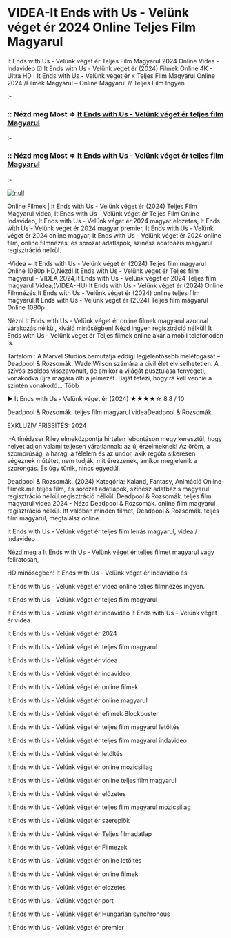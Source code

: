 # VIDEA-It Ends with Us - Velünk véget ér 2024 Online Teljes Film Magyarul



It Ends with Us - Velünk véget ér Teljes Film Magyarul 2024 Online Videa - Indavideo ☑ It Ends with Us - Velünk véget ér (2024) Filmek Online 4K - Ultra HD | It Ends with Us - Velünk véget ér « Teljes Film Magyarul Online 2024 /Filmek Magyarul – Online Magyarul // Teljes Film Ingyen

:-

### :: Nézd meg Most => [It Ends with Us - Velünk véget ér teljes film Magyarul](https://popcornflix-hd.org/hu/movie/1079091/it-ends-with-us-velnk-vget-r.html)

:-

### :: Nézd meg Most => [It Ends with Us - Velünk véget ér teljes film Magyarul](https://popcornflix-hd.org/hu/movie/1079091/it-ends-with-us-velnk-vget-r.html)

:-

[![null](https://static.wixstatic.com/media/855a25_043b5abeb4ae4d35ac003198e7fe56ed~mv2.gif)](https://popcornflix-hd.org/hu/movie/1079091/it-ends-with-us-velnk-vget-r.html)

Online Filmek | It Ends with Us - Velünk véget ér (2024) Teljes Film Magyarul videa, It Ends with Us - Velünk véget ér Teljes Film Online Indavideo, It Ends with Us - Velünk véget ér 2024 magyar elozetes, It Ends with Us - Velünk véget ér 2024 magyar premier, It Ends with Us - Velünk véget ér 2024 online magyar, It Ends with Us - Velünk véget ér 2024 online film, online filmnézés, és sorozat adatlapok, színész adatbázis magyarul regisztráció nélkül.

-Videa ~ It Ends with Us - Velünk véget ér (2024) Teljes film magyarul Online 1080p HD,Nézd! It Ends with Us - Velünk véget ér Teljes film magyarul - VIDEA 2024,It Ends with Us - Velünk véget ér 2024 Teljes film magyarul Videa,(VIDEA-HU) It Ends with Us - Velünk véget ér (2024) Online Filmnézés,It Ends with Us - Velünk véget ér (2024) online teljes film magyarul,It Ends with Us - Velünk véget ér (2024) Teljes film magyarul Online 1080p

Nézni It Ends with Us - Velünk véget ér online filmek magyarul azonnal várakozás nélkül, kiváló minőségben! Nézd ingyen regisztráció nélkül! It Ends with Us - Velünk véget ér Teljes filmek online akár a mobil telefonodon is.

Tartalom : A Marvel Studios bemutatja eddigi legjelentősebb meléfogását – Deadpool & Rozsomák. Wade Wilson számára a civil élet elviselhetetlen. A szívós zsoldos visszavonult, de amikor a világát pusztulása fenyegeti, vonakodva újra magára ölti a jelmezét. Baját tetézi, hogy rá kell vennie a szintén vonakodó… Több

▶️ It Ends with Us - Velünk véget ér (2024) ★★★★☆ 8.8 / 10

Deadpool & Rozsomák. teljes film magyarul videaDeadpool & Rozsomák.

EXKLUZÍV FRISSÍTÉS: 2024

:-A tinédzser Riley elmeközpontja hirtelen lebontáson megy keresztül, hogy helyet adjon valami teljesen váratlannak: az új érzelmeknek! Az öröm, a szomorúság, a harag, a félelem és az undor, akik régóta sikeresen végeznek műtétet, nem tudják, mit érezzenek, amikor megjelenik a szorongás. És úgy tűnik, nincs egyedül.

Deadpool & Rozsomák. (2024) Kategória: Kaland, Fantasy, Animáció Online-filmek.me teljes film, és sorozat adatlapok, színész adatbázis magyarul regisztráció nélkül.regisztráció nélkül. Deadpool & Rozsomák. teljes film magyarul videa 2024 - Nézd Deadpool & Rozsomák. online film magyarul regisztráció nélkül. Itt valóban minden filmet, Deadpool & Rozsomák. teljes film magyarul, megtalálsz online.

It Ends with Us - Velünk véget ér teljes film leírás magyarul, videa / indavideo

Nézd meg a It Ends with Us - Velünk véget ér teljes filmet magyarul vagy feliratosan, 

HD minőségben! It Ends with Us - Velünk véget ér indavideo és 

It Ends with Us - Velünk véget ér videa online teljes filmnézés ingyen. 

It Ends with Us - Velünk véget ér teljes film magyarul 

It Ends with Us - Velünk véget ér indavideo It Ends with Us - Velünk véget ér videa.

It Ends with Us - Velünk véget ér 2024

It Ends with Us - Velünk véget ér teljes film magyarul

It Ends with Us - Velünk véget ér videa

It Ends with Us - Velünk véget ér indavideo

It Ends with Us - Velünk véget ér online filmek

It Ends with Us - Velünk véget ér online magyarul

It Ends with Us - Velünk véget ér efilmek Blockbuster

It Ends with Us - Velünk véget ér teljes film magyarul letöltés

It Ends with Us - Velünk véget ér teljes film magyarul indavideo

It Ends with Us - Velünk véget ér letöltés

It Ends with Us - Velünk véget ér online mozicsillag

It Ends with Us - Velünk véget ér online teljes film magyarul

It Ends with Us - Velünk véget ér előzetes

It Ends with Us - Velünk véget ér teljes film magyarul mozicsillag

It Ends with Us - Velünk véget ér szereplők

It Ends with Us - Velünk véget ér Teljes filmadatlap

It Ends with Us - Velünk véget ér Filmezek

It Ends with Us - Velünk véget ér online letöltés

It Ends with Us - Velünk véget ér online filmek

It Ends with Us - Velünk véget ér elozetes

It Ends with Us - Velünk véget ér port

It Ends with Us - Velünk véget ér Hungarian synchronous

It Ends with Us - Velünk véget ér premier
